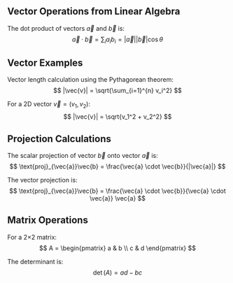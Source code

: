 ## Vector Operations from Linear Algebra

The dot product of vectors $\vec{a}$ and $\vec{b}$ is:
$$
\vec{a} \cdot \vec{b} = \sum_{i} a_i b_i = |\vec{a}||\vec{b}|\cos\theta
$$

## Vector Examples

Vector length calculation using the Pythagorean theorem:
$$
|\vec{v}| = \sqrt{\sum_{i=1}^{n} v_i^2}
$$

For a 2D vector $\vec{v} = (v_1, v_2)$:
$$
|\vec{v}| = \sqrt{v_1^2 + v_2^2}
$$

## Projection Calculations

The scalar projection of vector $\vec{b}$ onto vector $\vec{a}$ is:
$$
\text{proj}_{\vec{a}}\vec{b} = \frac{\vec{a} \cdot \vec{b}}{|\vec{a}|}
$$

The vector projection is:
$$
\text{proj}_{\vec{a}}\vec{b} = \frac{\vec{a} \cdot \vec{b}}{\vec{a} \cdot \vec{a}} \vec{a}
$$

## Matrix Operations

For a 2×2 matrix:
$$
A = \begin{pmatrix}
a & b \\
c & d
\end{pmatrix}
$$

The determinant is:
$$
\det(A) = ad - bc
$$

